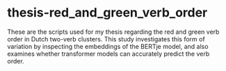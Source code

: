 # thesis-red_and_green_verb_order

These are the scripts used for my thesis regarding the red and green verb order in Dutch two-verb clusters. This study
investigates this form of variation by inspecting the embeddings of the BERTje model, and also examines whether transformer models can accurately predict the verb order.

